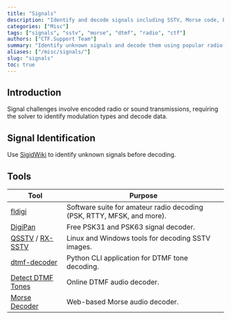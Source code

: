 ```yaml
---
title: "Signals"
description: "Identify and decode signals including SSTV, Morse code, PSK, and DTMF tones."
categories: ["Misc"]
tags: ["signals", "sstv", "morse", "dtmf", "radio", "ctf"]
authors: ["CTF.Support Team"]
summary: "Identify unknown signals and decode them using popular radio and digital communication tools."
aliases: ["/misc/signals/"]
slug: "signals"
toc: true
---
```


## Introduction

Signal challenges involve encoded radio or sound transmissions, requiring the solver to identify modulation types and decode data.

## Signal Identification

Use [SigidWiki](https://www.sigidwiki.com/wiki/Signal_Identification_Guide) to identify unknown signals before decoding.

## Tools

| Tool                                                                                       | Purpose                                                                |
|--------------------------------------------------------------------------------------------|------------------------------------------------------------------------|
| [fldigi](https://www.w1hkj.org/)                                                           | Software suite for amateur radio decoding (PSK, RTTY, MFSK, and more). |
| [DigiPan](https://bpsk31.com/apps/)                                                        | Free PSK31 and PSK63 signal decoder.                                   |
| [QSSTV](https://github.com/ON4QZ/QSSTV) / [RX-SSTV](https://www.qsl.net/on6mu/rxsstv.htm)  | Linux and Windows tools for decoding SSTV images.                      |
| [dtmf-decoder](https://github.com/ribt/dtmf-decoder)                                       | Python CLI application for DTMF tone decoding.                         |
| [Detect DTMF Tones](http://dialabc.com/sound/detect/index.html)                            | Online DTMF audio decoder.                                             |
| [Morse Decoder](https://morsecode.world/international/decoder/audio-decoder-adaptive.html) | Web-based Morse audio decoder.                                         |
